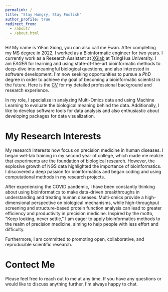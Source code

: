 ```yaml
---
permalink: /
title: "Stay Hungry, Stay Foolish"
author_profile: true
redirect_from: 
  - /about/
  - /about.html
---
```


Hi! My name is YiFan Xiong, you can also call me Ewan. After completing my MS degree in 2022, I worked as a Bioinformatic engineer for two years. I currently work as a Research Assistant at [XGlab](http://eca.xglab.tech/member/index.html) at TsingHua University. I am *EAGER* for learning and using state-of-the-art bioinformatic methods to deep-dive into meaningful biological questions, and also interested in software development. I'm now seeking opportunities to pursue a *PhD* degree in order to achieve my goal of becoming a bioinformatic scientist in the future. Here is the [CV](https://ewanxiong.github.io/files/YifanXiong_CV.pdf) for my detailed professional background and research experience.

In my role, I specialize in analyzing Multi-Omics data and using Machine Learning to evaluate the biological meaning behind the data. Additionally, I like to develop software tools for data analysis and also enthusiastic about developing packages for data visualization. 

My Research Interests
======
My research interests now focus on precision medicine in human diseases. I began wet-lab training in my second year of college, which made me realize that experiments are the foundation of biological research. However, the explosive growth of NGS data highlighted the importance of bioinformatics. I discovered a deep passion for bioinformatics and began coding and using computational methods in my research projects.

After experiencing the COVID pandemic, I have been constantly thinking about using bioinformatics to make data-driven breakthroughs in understanding and treating human diseases. Multi-omics provide a high-dimensional perspective on biological mechanisms, while high-throughput screening and structure-based protein function analysis can lead to greater efficiency and productivity in precision medicine. Inspired by the motto, "Keep looking, never settle," I am eager to apply bioinformatics methods to the realm of precision medicine, aiming to help people with less effort and difficulty.

Furthermore, I am committed to promoting open, collaborative, and reproducible scientific research.

Contect Me
======
Please feel free to reach out to me at any time. If you have any questions or would like to discuss anything further, I'm always happy to chat.


